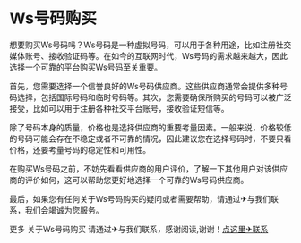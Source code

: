 # Ws号码购买

想要购买Ws号码吗？Ws号码是一种虚拟号码，可以用于各种用途，比如注册社交媒体账号、接收验证码等。在如今的互联网时代，Ws号码的需求越来越大，因此选择一个可靠的平台购买Ws号码至关重要。

首先，您需要选择一个信誉良好的Ws号码供应商。这些供应商通常会提供多种号码选择，包括国际号码和临时号码等。其次，您需要确保所购买的号码可以被广泛接受，比如可以用于注册各种社交平台账号，接收验证短信等。

除了号码本身的质量，价格也是选择供应商的重要考量因素。一般来说，价格较低的号码可能会存在不稳定或者不可靠的情况，因此建议您在选择号码时，不要只看价格，还要考量号码的稳定性和可用性。

在购买Ws号码之前，不妨先看看供应商的用户评价，了解一下其他用户对该供应商的评价如何，这可以帮助您更好地选择一个可靠的Ws号码供应商。

最后，如果您有任何关于Ws号码购买的疑问或者需要帮助，请通过✈与我们联系，我们会竭诚为您服务。

更多 关于Ws号码购买 请通过✈与我们联系，感谢阅读,谢谢！[点这里✈联系](https://sms.k02.cc)